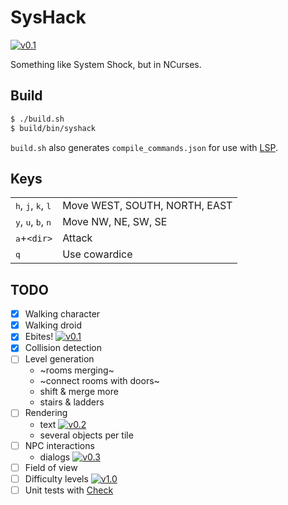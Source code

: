 SysHack
=======

[![v0.1](https://img.shields.io/badge/dev-v0.1-brightgreen.svg)](../../tree/v0.1)

Something like System Shock, but in NCurses.

## Build

```sh
$ ./build.sh
$ build/bin/syshack
```

`build.sh` also generates `compile_commands.json` for use with
[LSP](https://github.com/microsoft/language-server-protocol).

## Keys

|                                                        |                               |
| ---                                                    | ---                           |
| <kbd>h</kbd>, <kbd>j</kbd>, <kbd>k</kbd>, <kbd>l</kbd> | Move WEST, SOUTH, NORTH, EAST |
| <kbd>y</kbd>, <kbd>u</kbd>, <kbd>b</kbd>, <kbd>n</kbd> | Move NW, NE, SW, SE           |
| <kbd>a</kbd>+`<dir>`                                   | Attack                        |
| <kbd>q</kbd>                                           | Use cowardice                 |

## TODO

- [x] Walking character
- [x] Walking droid
- [x] Ebites!
  [![v0.1](https://img.shields.io/badge/-v0.1-brightgreen.svg)](../../tree/v0.1)
- [x] Collision detection
- [ ] Level generation
  - ~rooms merging~
  - ~connect rooms with doors~
  - shift & merge more
  - stairs & ladders
- [ ] Rendering
  - text
  [![v0.2](https://img.shields.io/badge/-v0.2-lightgray.svg)](../../tree/v0.2)
  - several objects per tile
- [ ] NPC interactions
  - dialogs
  [![v0.3](https://img.shields.io/badge/-v0.3-lightgray.svg)](../../tree/v0.3)
- [ ] Field of view
- [ ] Difficulty levels
  [![v1.0](https://img.shields.io/badge/-v1.0-lightgray.svg)](../../tree/v1.0)
- [ ] Unit tests with [Check](https://github.com/libcheck/check)
